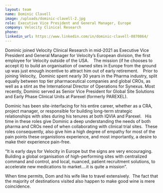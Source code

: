 ```yaml
---
layout: team
name: Dominic Clavell
image: /uploads/dominic-clavell-2.jpg
role: Executive Vice President and General Manager, Europe
company: Velocity Clinical Research
phone:
linkedin_url: https://www.linkedin.com/in/dominic-clavell-0870864/
---
```


Dominic joined Velocity Clinical Research in mid-2021 as Executive Vice President and General Manager for Velocity’s European division, the first employee for Velocity outside of the USA. &nbsp; &nbsp;The mission (if he chooses to accept it) to build an organisation of owned sites in Europe from the ground up was just enough incentive to attract him out of early retirement. &nbsp; &nbsp;Prior to joining Velocity,&nbsp; Dominic spent nearly 30 years in the Pharma industry, split equally between top tier pharmaceutical companies and global CROs, as well as a stint as the International Director of Operations for Synexus. Most recently, Dominic served as Senior Vice President for Global Site Solutions and Early Phase Clinical Units at Parexel (formerly PAREXEL).

Dominic has been site-interfacing for his entire career, whether as a CRA, project manager, or responsible for building long-term strategic relationships with sites during his tenures at both IQVIA and Parexel. &nbsp; His time in these roles give Dominic a deep understanding the needs of both pharma and CROs need of when collaborating with clinical trial sites.&nbsp; These roles consequently, also give him a high degree of empathy for most of the pain points these organistions experience, and most importantly, a desire to make their experience pain-free.&nbsp;&nbsp;

“It is early days for Velocity in Europe but the signs are very encouraging.&nbsp; Building a global organisation of high-performing sites with centralized command and control, and local, nuanced, patient recruitment solutions, to accelerate new medications to market….it is quite a mission”.&nbsp;

When time permits, Dom and his wife like to travel extensively.&nbsp; The fact that the majority of destinations visited also happen to make good wine is mere coincidence.
